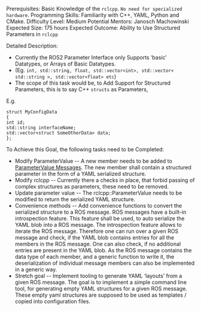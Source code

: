 Prerequisites: Basic Knowledge of the `rclcpp`. `No need for specialized hardware`.
Programming Skills: Familiarity with C++, YAML, Python and CMake.
Difficulty Level: Medium
Potential Mentors: Janosch Machowinski
Expected Size: 175 hours
Expected Outcome: Ability to Use Structured Parameters in `rclcpp`

Detailed Description: 
- Currently the ROS2 Parameter Interface only Supports ‘basic’ Datatypes, or Arrays of Basic Datatypes. 
- (Eg. `int, std::string, float, std::vector<int>, std::vector< std::string >, std::vector<float> etc`) 
- The scope of this task would be, to Add Support for Structured Parameters, this is to say C++ `structs` as Parameters,

E.g.
```
struct MyConfigData 
{ 
int id; 
std::string interfaceName; 
std::vector<struct SomeOtherData> data; 
};
```

To Achieve this Goal, the following tasks need to be Completed:

- Modify ParameterValue -- A new member needs to be added to [ParameterValue Messages](https://github.com/ros2/rcl_interfaces/blob/rolling/rcl_interfaces/msg/ParameterValue.msg). The new member shall contain a structured parameter in the form of a YAML serialized structure.
- Modify rclcpp -- Currently there a checks in place, that forbid passing of complex structures as parameters, these need to be removed.
- Update parameter value -- The rclcpp::ParameterValue needs to be modified to return the serialized YAML structure.
- Convenience methods -- Add convenience functions to convert the serialized structure to a ROS message. ROS messages have a built-in introspection feature. This feature shall be used, to auto serialize the YAML blob into a ROS message. The introspection feature allows to iterate the ROS message. Therefore one can run over a given ROS message and check, if the YAML blob contains entries for all the members in the ROS message. One can also check, if no additional entries are present in the YAML blob. As the ROS message contains the data type of each member, and a generic function to write it, the deserialization of individual message members can also be implemented in a generic way.
- Stretch goal -- Implement tooling to generate YAML ‘layouts’ from a given ROS message. The goal is to implement a simple command line tool, for generating empty YAML structures for a given ROS message. These empty yaml structures are supposed to be used as templates / copied into configuration files.
